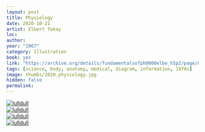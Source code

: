 ```yaml
---
layout: post
title: Physiology
date: 2020-10-21
artist: Elbert Tokay
loc: 
author: 
year: "1967"
category: Illustration
book: yes
link: "https://archive.org/details/fundamentalsofph0000elbe_h5p2/page/n10/mode/thumb"
tags: [science, body, anatomy, medical, diagram, information, 1970s]
image: thumbs/2020_physiology.jpg
hidden: false
permalink:
---
```






<div class="post_image">
	<a href="{{ site.baseurl }}/images/posts/2020_physiology/001.jpg" target="_blank">
	<img src="{{ site.baseurl }}/images/posts/2020_physiology/001.jpg" alt="lulldull"></a>
</div>

<div class="post_image">
	<a href="{{ site.baseurl }}/images/posts/2020_physiology/002.jpg" target="_blank">
	<img src="{{ site.baseurl }}/images/posts/2020_physiology/002.jpg" alt="lulldull"></a>
</div>

<div class="post_image">
	<a href="{{ site.baseurl }}/images/posts/2020_physiology/003.jpg" target="_blank">
	<img src="{{ site.baseurl }}/images/posts/2020_physiology/003.jpg" alt="lulldull"></a>
</div>


<div class="post_image">
	<a href="{{ site.baseurl }}/images/posts/2020_physiology/004.jpg" target="_blank">
	<img src="{{ site.baseurl }}/images/posts/2020_physiology/004.jpg" alt="lulldull"></a>
</div>



